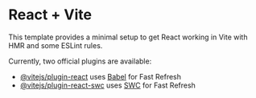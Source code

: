 # React + Vite

This template provides a minimal setup to get React working in Vite with HMR and some ESLint rules.

Currently, two official plugins are available:

- [@vitejs/plugin-react](http://github.com/vitejs/vite-plugin-react/blob/main/packages/plugin-react/README.md) uses [Babel](http://babeljs.io/) for Fast Refresh
- [@vitejs/plugin-react-swc](http://github.com/vitejs/vite-plugin-react-swc) uses [SWC](http://swc.rs/) for Fast Refresh
